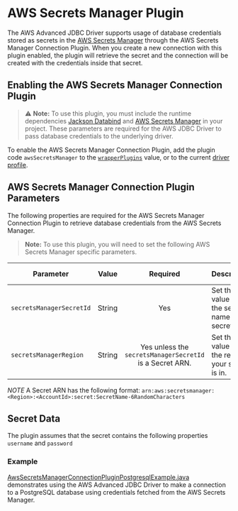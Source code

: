 # AWS Secrets Manager Plugin

The AWS Advanced JDBC Driver supports usage of database credentials stored as secrets in the [AWS Secrets Manager](https://aws.amazon.com/secrets-manager/) through the AWS Secrets Manager Connection Plugin. When you create a new connection with this plugin enabled, the plugin will retrieve the secret and the connection will be created with the credentials inside that secret.

## Enabling the AWS Secrets Manager Connection Plugin
> :warning: **Note:** To use this plugin, you must include the runtime dependencies [Jackson Databind](https://central.sonatype.com/artifact/com.fasterxml.jackson.core/jackson-databind) and [AWS Secrets Manager](https://central.sonatype.com/artifact/software.amazon.awssdk/secretsmanager) in your project. These parameters are required for the AWS JDBC Driver to pass database credentials to the underlying driver.

To enable the AWS Secrets Manager Connection Plugin, add the plugin code `awsSecretsManager` to the [`wrapperPlugins`](../UsingTheJdbcDriver.md#connection-plugin-manager-parameters) value, or to the current [driver profile](../UsingTheJdbcDriver.md#connection-plugin-manager-parameters).

## AWS Secrets Manager Connection Plugin Parameters
The following properties are required for the AWS Secrets Manager Connection Plugin to retrieve database credentials from the AWS Secrets Manager.

> **Note:** To use this plugin, you will need to set the following AWS Secrets Manager specific parameters.

| Parameter                | Value  |                         Required                         | Description                                             | Example     | Default Value |
|--------------------------|:------:|:--------------------------------------------------------:|:--------------------------------------------------------|:------------|---------------|
| `secretsManagerSecretId` | String |                           Yes                            | Set this value to be the secret name or the secret ARN. | `secretId`  | `null`        |
| `secretsManagerRegion`   | String | Yes unless the `secretsManagerSecretId` is a Secret ARN. | Set this value to be the region your secret is in.      | `us-east-2` | `us-east-1`   |

*NOTE* A Secret ARN has the following format: `arn:aws:secretsmanager:<Region>:<AccountId>:secret:SecretName-6RandomCharacters`

## Secret Data
The plugin assumes that the secret contains the following properties `username` and `password`

### Example
[AwsSecretsManagerConnectionPluginPostgresqlExample.java](../../../examples/AWSDriverExample/src/main/java/software/amazon/AwsSecretsManagerConnectionPluginPostgresqlExample.java)
demonstrates using the AWS Advanced JDBC Driver to make a connection to a PostgreSQL database using credentials fetched from the AWS Secrets Manager.
